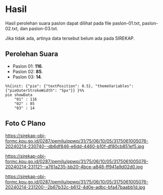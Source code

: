 # Hasil

Hasil perolehan suara paslon dapat dilihat pada file paslon-01.txt, paslon-02.txt, dan paslon-03.txt.

Jika tidak ada, artinya data tersebut belum ada pada SIREKAP.

## Perolehan Suara

 * Paslon 01: **116**.
 * Paslon 02: **85**.
 * Paslon 03: **14**.

```mermaid
%%{init: {"pie": {"textPosition": 0.5}, "themeVariables": {"pieOuterStrokeWidth": "5px"}} }%%
pie showData
    "01" : 116
    "02" : 85
    "03" : 14
```
## Foto C Plano

https://sirekap-obj-formc.kpu.go.id/0287/pemilu/ppwp/31/75/06/10/05/3175061005076-20240214-230740--db6df846-e6dd-4460-b10f-df80cb851ef5.jpg

https://sirekap-obj-formc.kpu.go.id/0287/pemilu/ppwp/31/75/06/10/05/3175061005076-20240214-231121--a761a235-bb20-4bce-a848-ff941a9d02d0.jpg

https://sirekap-obj-formc.kpu.go.id/0287/pemilu/ppwp/31/75/06/10/05/3175061005076-20240214-231200--2b67b32c-b612-4d0e-adbc-bfa47baabb1d.jpg
